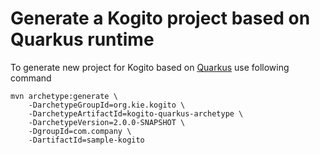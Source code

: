# Generate a Kogito project based on Quarkus runtime

To generate new project for Kogito based on [Quarkus](https://quarkus.io/) use following command

```shell
mvn archetype:generate \
    -DarchetypeGroupId=org.kie.kogito \
    -DarchetypeArtifactId=kogito-quarkus-archetype \
    -DarchetypeVersion=2.0.0-SNAPSHOT \
    -DgroupId=com.company \
    -DartifactId=sample-kogito
```